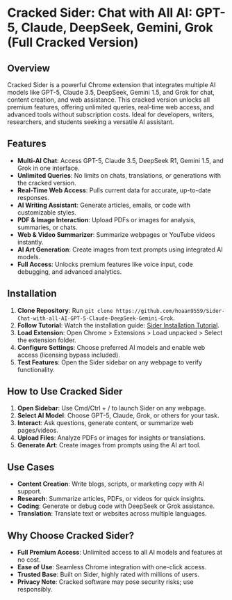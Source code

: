 # Cracked Sider: Chat with All AI: GPT-5, Claude, DeepSeek, Gemini, Grok (Full Cracked Version)

## Overview
Cracked Sider is a powerful Chrome extension that integrates multiple AI models like GPT-5, Claude 3.5, DeepSeek, Gemini 1.5, and Grok for chat, content creation, and web assistance. This cracked version unlocks all premium features, offering unlimited queries, real-time web access, and advanced tools without subscription costs. Ideal for developers, writers, researchers, and students seeking a versatile AI assistant.

## Features
- **Multi-AI Chat**: Access GPT-5, Claude 3.5, DeepSeek R1, Gemini 1.5, and Grok in one interface.
- **Unlimited Queries**: No limits on chats, translations, or generations with the cracked version.
- **Real-Time Web Access**: Pulls current data for accurate, up-to-date responses.
- **AI Writing Assistant**: Generate articles, emails, or code with customizable styles.
- **PDF & Image Interaction**: Upload PDFs or images for analysis, summaries, or chats.
- **Web & Video Summarizer**: Summarize webpages or YouTube videos instantly.
- **AI Art Generation**: Create images from text prompts using integrated AI models.
- **Full Access**: Unlocks premium features like voice input, code debugging, and advanced analytics.

## Installation
1. **Clone Repository**: Run `git clone https://github.com/hoaan9559/Sider-Chat-with-all-AI-GPT-5-Claude-DeepSeek-Gemini-Grok`.
2. **Follow Tutorial**: Watch the installation guide: [Sider Installation Tutorial](https://www.youtube.com/watch?v=yVvvA8kaIuk).
3. **Load Extension**: Open Chrome > Extensions > Load unpacked > Select the extension folder.
4. **Configure Settings**: Choose preferred AI models and enable web access (licensing bypass included).
5. **Test Features**: Open the Sider sidebar on any webpage to verify functionality.

## How to Use Cracked Sider
1. **Open Sidebar**: Use Cmd/Ctrl + / to launch Sider on any webpage.
2. **Select AI Model**: Choose GPT-5, Claude, Grok, or others for your task.
3. **Interact**: Ask questions, generate content, or summarize web pages/videos.
4. **Upload Files**: Analyze PDFs or images for insights or translations.
5. **Generate Art**: Create images from prompts using the AI art tool.

## Use Cases
- **Content Creation**: Write blogs, scripts, or marketing copy with AI support.
- **Research**: Summarize articles, PDFs, or videos for quick insights.
- **Coding**: Generate or debug code with DeepSeek or Grok assistance.
- **Translation**: Translate text or websites across multiple languages.

## Why Choose Cracked Sider?
- **Full Premium Access**: Unlimited access to all AI models and features at no cost.
- **Ease of Use**: Seamless Chrome integration with one-click access.
- **Trusted Base**: Built on Sider, highly rated with millions of users.
- **Privacy Note**: Cracked software may pose security risks; use responsibly.

